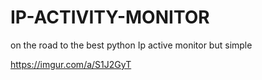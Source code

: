 # IP-ACTIVITY-MONITOR
on the road to the best python Ip active monitor but simple

https://imgur.com/a/S1J2GyT
